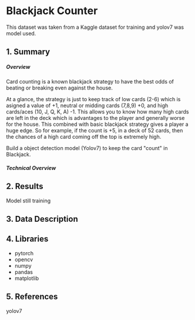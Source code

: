 # Blackjack Counter
This dataset was taken from a Kaggle dataset for training and yolov7 was model used.  

## 1. Summary 

##### Overview
Card counting is a known blackjack strategy to have the best odds of beating or breaking even against the house.

At a glance, the strategy is just to keep track of low cards (2-6) which is asigned a value of +1, neutral or midding cards (7,8,9) +0, and high cards/aces (10, J, Q, K, A) -1. This allows you to know how many high cards are left in the deck which is advantages to the player and generally worse for the house. This combined with basic blackjack strategy gives a player a huge edge. So for example, if the count is +5, in a deck of 52 cards, then the chances of a high card coming off the top is extremely high. 

Build a object detection model (Yolov7) to keep the card "count" in Blackjack.

##### Technical Overview


## 2. Results
Model still training


## 3. Data Description

  
## 4. Libraries
- pytorch
- opencv
- numpy
- pandas
- matplotlib


## 5. References
yolov7

